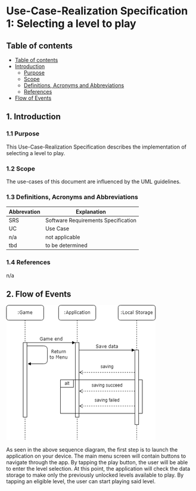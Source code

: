 # Use-Case-Realization Specification 1: Selecting a level to play

## Table of contents
- [Table of contents](#table-of-contents)
- [Introduction](#1-introduction)
  - [Purpose](#11-purpose)
  - [Scope](#12-scope)
  - [Definitions, Acronyms and Abbreviations](#13-definitions-acronyms-and-abbreviations)
  - [References](#14-references)
- [Flow of Events](#2-flow-of-events)

## 1. Introduction

### 1.1 Purpose

This Use-Case-Realization Specification describes the implementation of selecting a level to play.

### 1.2 Scope

The use-cases of this document are influenced by the UML guidelines.

### 1.3 Definitions, Acronyms and Abbreviations
| Abbrevation | Explanation                            |
| ----------- | -------------------------------------- |
| SRS         | Software Requirements Specification    |
| UC          | Use Case                               |
| n/a         | not applicable                         |
| tbd         | to be determined                       |

### 1.4 References

n/a

## 2. Flow of Events

![UCRS](../Pictures/sequence_diagram2.png)

As seen in the above sequence diagram, the first step is to launch the application on your device.
The main menu screen will contain buttons to navigate through the app. By tapping the play button, the user will be able to enter the level selection.
At this point, the application will check the data storage to make only the previously unlocked levels available to play. By tapping an eligible level, the user can start playing said level.
